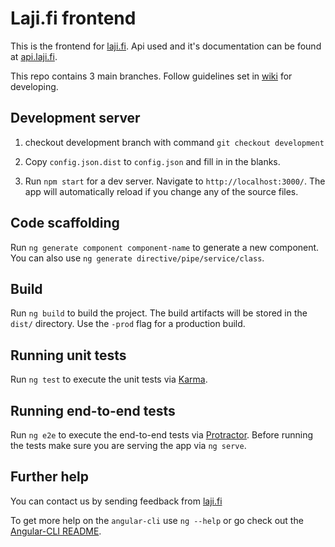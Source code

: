 # Laji.fi frontend

This is the frontend for [laji.fi](https://beta.laji.fi). Api used and it's documentation can be
found at [api.laji.fi](https://apitest.laji.fi/explorer/).

This repo contains 3 main branches. Follow guidelines set in [wiki](http://wiki.helsinki.fi/display/luomusict/Laji.fi+front+kehitysohjeet) for developing.

## Development server
1) checkout development branch with command `git checkout development`

2) Copy `config.json.dist` to `config.json` and fill in in the blanks.

3) Run `npm start` for a dev server. Navigate to `http://localhost:3000/`. The app will automatically reload if you change any of the source files.

## Code scaffolding

Run `ng generate component component-name` to generate a new component. You can also use `ng generate directive/pipe/service/class`.

## Build

Run `ng build` to build the project. The build artifacts will be stored in the `dist/` directory. Use the `-prod` flag for a production build.

## Running unit tests

Run `ng test` to execute the unit tests via [Karma](https://karma-runner.github.io).

## Running end-to-end tests

Run `ng e2e` to execute the end-to-end tests via [Protractor](http://www.protractortest.org/).
Before running the tests make sure you are serving the app via `ng serve`.

## Further help

You can contact us by sending feedback from [laji.fi](https://beta.laji.fi) 

To get more help on the `angular-cli` use `ng --help` or go check out the [Angular-CLI README](https://github.com/angular/angular-cli/blob/master/README.md).
